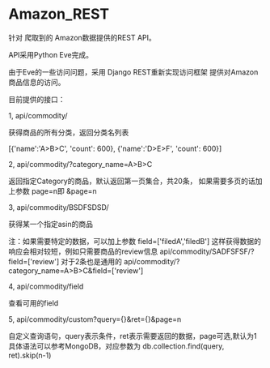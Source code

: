 Amazon_REST
===========

针对 爬取到的 Amazon数据提供的REST API。

API采用Python Eve完成。

由于Eve的一些访问问题，采用 Django REST重新实现访问框架
提供对Amazon商品信息的访问。

目前提供的接口：

1, api/commodity/

  获得商品的所有分类，返回分类名列表
  
   [{'name':'A>B>C', 'count': 600},
    {'name':'D>E>F', 'count': 600}]

2, api/commodity/?category_name=A>B>C 

   返回指定Category的商品，默认返回第一页集合，共20条，
  如果需要多页的话加上参数 page=n即 &page=n


3, api/commodity/BSDFSDSD/

  获得某一个指定asin的商品

  注：如果需要特定的数据，可以加上参数 field=['filedA','filedB']
    这样获得数据的响应会相对较短，例如只需要商品的review信息
        api/commodity/SADFSFSF/?field=['review']
    对于2条也是通用的
        api/commodity/?category_name=A>B>C&field=['review']

4, api/commodity/field

  查看可用的field

5, api/commodity/custom?query={}&ret={}&page=n
  
  自定义查询语句，query表示条件，ret表示需要返回的数据，page可选,默认为1
  具体语法可以参考MongoDB，对应参数为 db.collection.find(query, ret).skip(n-1)
  
